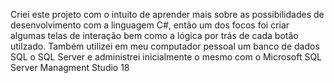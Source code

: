 Criei este projeto com o intuito de aprender mais sobre as possibilidades de desenvolvimento com a linguagem C#, então um dos focos foi criar algumas telas de interação bem como a lógica por trás de cada botão utilzado. Também utilizei em meu computador pessoal um banco de dados SQL o SQL Server e administrei inicialmente o mesmo com o Microsoft SQL Server Managment Studio 18